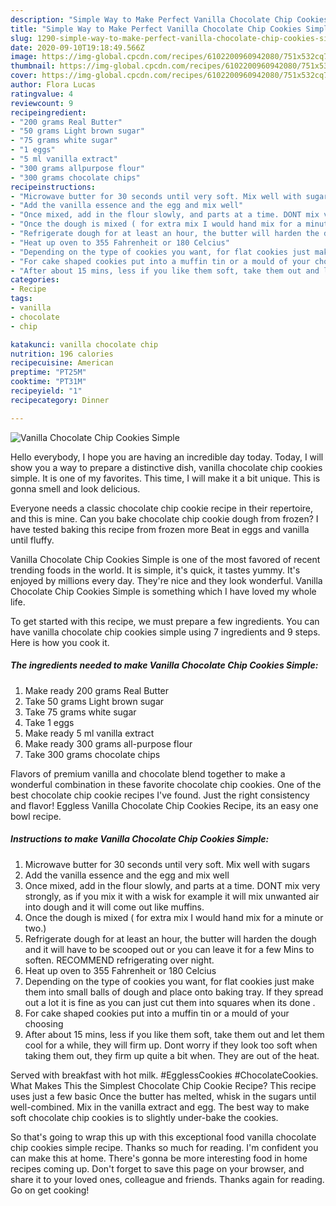 ```yaml
---
description: "Simple Way to Make Perfect Vanilla Chocolate Chip Cookies Simple"
title: "Simple Way to Make Perfect Vanilla Chocolate Chip Cookies Simple"
slug: 1290-simple-way-to-make-perfect-vanilla-chocolate-chip-cookies-simple
date: 2020-09-10T19:18:49.566Z
image: https://img-global.cpcdn.com/recipes/6102200960942080/751x532cq70/vanilla-chocolate-chip-cookies-simple-recipe-main-photo.jpg
thumbnail: https://img-global.cpcdn.com/recipes/6102200960942080/751x532cq70/vanilla-chocolate-chip-cookies-simple-recipe-main-photo.jpg
cover: https://img-global.cpcdn.com/recipes/6102200960942080/751x532cq70/vanilla-chocolate-chip-cookies-simple-recipe-main-photo.jpg
author: Flora Lucas
ratingvalue: 4
reviewcount: 9
recipeingredient:
- "200 grams Real Butter"
- "50 grams Light brown sugar"
- "75 grams white sugar"
- "1 eggs"
- "5 ml vanilla extract"
- "300 grams allpurpose flour"
- "300 grams chocolate chips"
recipeinstructions:
- "Microwave butter for 30 seconds until very soft. Mix well with sugars"
- "Add the vanilla essence and the egg and mix well"
- "Once mixed, add in the flour slowly, and parts at a time. DONT mix very strongly, as if you mix it with a wisk for example it will mix unwanted air into dough and it will come out like muffins."
- "Once the dough is mixed ( for extra mix I would hand mix for a minute or two.)"
- "Refrigerate dough for at least an hour, the butter will harden the dough and it will have to be scooped out or you can leave it for a few Mins to soften. RECOMMEND refrigerating over night."
- "Heat up oven to 355 Fahrenheit or 180 Celcius"
- "Depending on the type of cookies you want, for flat cookies just make them into small balls of dough and place onto baking tray. If they spread out a lot it is fine as you can just cut them into squares when its done ."
- "For cake shaped cookies put into a muffin tin or a mould of your choosing"
- "After about 15 mins, less if you like them soft, take them out and let them cool for a while, they will firm up. Dont worry if they look too soft when taking them out, they firm up quite a bit when. They are out of the heat."
categories:
- Recipe
tags:
- vanilla
- chocolate
- chip

katakunci: vanilla chocolate chip 
nutrition: 196 calories
recipecuisine: American
preptime: "PT25M"
cooktime: "PT31M"
recipeyield: "1"
recipecategory: Dinner

---
```



![Vanilla Chocolate Chip Cookies Simple](https://img-global.cpcdn.com/recipes/6102200960942080/751x532cq70/vanilla-chocolate-chip-cookies-simple-recipe-main-photo.jpg)

Hello everybody, I hope you are having an incredible day today. Today, I will show you a way to prepare a distinctive dish, vanilla chocolate chip cookies simple. It is one of my favorites. This time, I will make it a bit unique. This is gonna smell and look delicious.

Everyone needs a classic chocolate chip cookie recipe in their repertoire, and this is mine. Can you bake chocolate chip cookie dough from frozen? I have tested baking this recipe from frozen more Beat in eggs and vanilla until fluffy.

Vanilla Chocolate Chip Cookies Simple is one of the most favored of recent trending foods in the world. It is simple, it's quick, it tastes yummy. It's enjoyed by millions every day. They're nice and they look wonderful. Vanilla Chocolate Chip Cookies Simple is something which I have loved my whole life.


To get started with this recipe, we must prepare a few ingredients. You can have vanilla chocolate chip cookies simple using 7 ingredients and 9 steps. Here is how you cook it.

<!--inarticleads1-->

##### The ingredients needed to make Vanilla Chocolate Chip Cookies Simple:

1. Make ready 200 grams Real Butter
1. Take 50 grams Light brown sugar
1. Take 75 grams white sugar
1. Take 1 eggs
1. Make ready 5 ml vanilla extract
1. Make ready 300 grams all-purpose flour
1. Take 300 grams chocolate chips


Flavors of premium vanilla and chocolate blend together to make a wonderful combination in these favorite chocolate chip cookies. One of the best chocolate chip cookie recipes I&#39;ve found. Just the right consistency and flavor! Eggless Vanilla Chocolate Chip Cookies Recipe, its an easy one bowl recipe. 

<!--inarticleads2-->

##### Instructions to make Vanilla Chocolate Chip Cookies Simple:

1. Microwave butter for 30 seconds until very soft. Mix well with sugars
1. Add the vanilla essence and the egg and mix well
1. Once mixed, add in the flour slowly, and parts at a time. DONT mix very strongly, as if you mix it with a wisk for example it will mix unwanted air into dough and it will come out like muffins.
1. Once the dough is mixed ( for extra mix I would hand mix for a minute or two.)
1. Refrigerate dough for at least an hour, the butter will harden the dough and it will have to be scooped out or you can leave it for a few Mins to soften. RECOMMEND refrigerating over night.
1. Heat up oven to 355 Fahrenheit or 180 Celcius
1. Depending on the type of cookies you want, for flat cookies just make them into small balls of dough and place onto baking tray. If they spread out a lot it is fine as you can just cut them into squares when its done .
1. For cake shaped cookies put into a muffin tin or a mould of your choosing
1. After about 15 mins, less if you like them soft, take them out and let them cool for a while, they will firm up. Dont worry if they look too soft when taking them out, they firm up quite a bit when. They are out of the heat.


Served with breakfast with hot milk. #EgglessCookies #ChocolateCookies. What Makes This the Simplest Chocolate Chip Cookie Recipe? This recipe uses just a few basic Once the butter has melted, whisk in the sugars until well-combined. Mix in the vanilla extract and egg. The best way to make soft chocolate chip cookies is to slightly under-bake the cookies. 

So that's going to wrap this up with this exceptional food vanilla chocolate chip cookies simple recipe. Thanks so much for reading. I'm confident you can make this at home. There's gonna be more interesting food in home recipes coming up. Don't forget to save this page on your browser, and share it to your loved ones, colleague and friends. Thanks again for reading. Go on get cooking!
